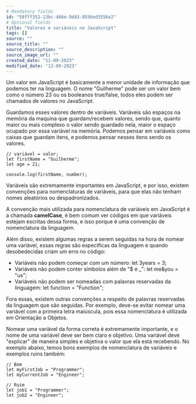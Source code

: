 ```yaml
---
# Mandatory fields
id: "58fff352-13bc-466e-9d43-0556ed3556e2"
# Optional fields
title: "Valores e variáveis no JavaScript"
tags: []
source: ""
source_title: ""
source_description: ""
source_image_url: ""
created_date: "11-09-2023"
modified_date: "12-09-2023"
---
```

Um valor em JavaScript é basicamente a menor unidade de informação que podemos ter na linguagem. O nome "Guilherme" pode ser um valor bem como o número 23 ou os booleanos true/false, todos eles podem ser chamados de valores no JavaScript.

Guardamos esses valores dentro de variáveis. Variáveis são espaços na memória da maquina que guardam/recebem valores, sendo que, quanto maior ou mais complexo o valor sendo guardado nela, maior o espaço ocupado por essa variável na memória. Podemos pensar em variáveis como caixas que guardam itens, e podemos pensar nesses itens sendo os valores.

```
// variável = valor;
let firstName = "Guilherme";
let age = 21;

console.log(firstName, number);
```

Variáveis são extremamente importantes em JavaScript, e por isso, existem convenções para nomenclaturas de variáveis, para que elas não tenham nomes aleatórios ou despadronizados.

A convenção mais utilizada para nomenclatura de variáveis em JavaScript é a chamada **camelCase**, é bem comum ver códigos em que variáveis estejam escritas dessa forma, e isso porque é uma convenção de nomenclatura da linguagem.

Além disso, existem algumas regras a serem seguidas na hora de nomear uma variável, essas regras são específicas da linguagem e quando desobedecidas criam um erro no código:

- Variáveis não podem começar com um número: let 3years = 3;
- Variáveis não podem conter símbolos além de "$ e _": let me&you = "us";
- Variáveis não podem ser nomeadas com palavras reservadas da linguagem: let function = "Function";

Fora essas, existem outras convenções a respeito de palavras reservadas da linguagem que são seguidas. Por exemplo, deve-se evitar nomear uma variável com a primeira letra maiúscula, pois essa nomenclatura é utilizada em Orientação a Objetos.

Nomear uma variável da forma correta é extremamente importante, e o nome de uma variável deve ser bem claro e objetivo. Uma variável deve "explicar" de maneira simples e objetiva o valor que ela está recebendo. No exemplo abaixo, temos bons exemplos de nomenclatura de variáveis e exemplos ruins também:

```
// Bom
let myFirstJob = "Programmer";
let myCurrentJob = "Engineer";

// Ruim
let job1 = "Programmer";
let job2 = "Engineer";
```

